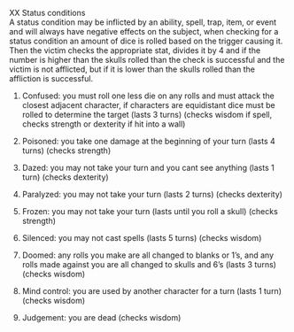 XX Status conditions  
A status condition may be inflicted by an ability, spell, trap, item, or event and will always have negative effects on the subject, when checking for a status condition an amount of dice is rolled based on the trigger causing it. Then the victim checks the appropriate stat, divides it by 4 and if the number is higher than the skulls rolled than the check is successful and the victim is not afflicted, but if it is lower than the skulls rolled than the affliction is successful.

1) Confused: you must roll one less die on any rolls and must attack the closest adjacent character, if characters are equidistant dice must be rolled to determine the target (lasts 3 turns) (checks wisdom if spell, checks strength or dexterity if hit into a wall)

2) Poisoned: you take one damage at the beginning of your turn 
(lasts 4 turns) (checks strength)

3) Dazed: you may not take your turn and you cant see anything 
(lasts 1 turn) (checks dexterity)

4) Paralyzed: you may not take your turn (lasts 2 turns)
(checks dexterity)

5) Frozen: you may not take your turn (lasts until you roll a skull) (checks strength)
		
6) Silenced: you may not cast spells (lasts 5 turns) (checks wisdom)

7) Doomed: any rolls you make are all changed to blanks or 1’s, and any rolls made against you are all changed to skulls and 6’s (lasts 3 turns)(checks wisdom)

8) Mind control: you are used by another character for a turn 
(lasts 1 turn) (checks wisdom)

9) Judgement: you are dead (checks wisdom)

		




